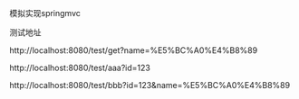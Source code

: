 
模拟实现springmvc



测试地址

http://localhost:8080/test/get?name=%E5%BC%A0%E4%B8%89

http://localhost:8080/test/aaa?id=123

http://localhost:8080/test/bbb?id=123&name=%E5%BC%A0%E4%B8%89